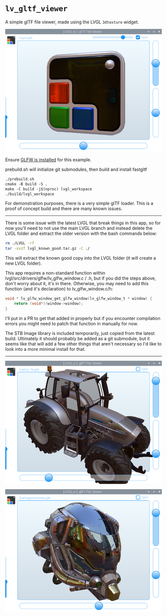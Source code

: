 # `lv_gltf_viewer`

A simple glTF file viewer, made using the LVGL `3dtexture` widget.

![example running screenclip one](readme_image.png)

Ensure [GLFW is installed](https://docs.lvgl.io/master/details/integration/driver/opengles.html) for this example.

prebuild.sh will initialize git submodules, then build and install fastgltf

```shell
./prebuild.sh
cmake -B build -S .
make -C build -j$(nproc) lvgl_workspace
./build/lvgl_workspace
```

For demonstration purposes, there is a very simple
glTF loader.  This is a proof of concept build and there
are many known issues.

---


There is some issue with the latest LVGL that break things in this app, so for now you'll need to not use the main LVGL branch and instead delete the LVGL folder and extract the older version with the bash commands below:

```bash
rm ./LVGL -rf
tar -xvzf lvgl_known_good.tar.gz -C ./
```
This will extract the known good copy into the LVGL folder (it will create a new LVGL folder).

This app requires a non-standard function within lvgl/src/drivers/glfw/lv_glfw_window.c / .h, but if you did the steps above, don't worry about it, it's in there.  Otherwise, you may need to add this function (and it's declaration) to lv_glfw_window.c/h:

```c
void * lv_glfw_window_get_glfw_window(lv_glfw_window_t * window) {
    return (void*)(window->window);
}
```

I'll put in a PR to get that added in properly but if you encounter compilation errors you 
might need to patch that function in manually for now.

The STB Image library is included temporarily, just copied from the latest build.  Ultimately it should probably be added as a git submodule, but it seems like that will add a few other things that aren't necessary so I'd like to look into a more minimal install for that.

---


![example running screenclip two](screenshot_image1.png)


![example running screenclip three](screenshot_image2.png)